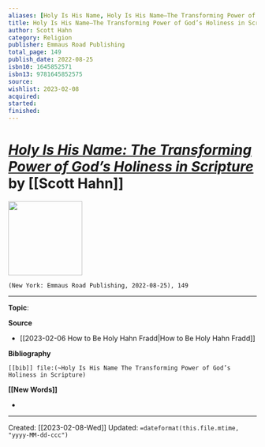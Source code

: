 ```yaml
---
aliases: [Holy Is His Name, Holy Is His Name—The Transforming Power of God’s Holiness in Scripture]
title: Holy Is His Name—The Transforming Power of God’s Holiness in Scripture
author: Scott Hahn
category: Religion
publisher: Emmaus Road Publishing
total_page: 149
publish_date: 2022-08-25
isbn10: 1645852571
isbn13: 9781645852575
source: 
wishlist: 2023-02-08
acquired: 
started: 
finished: 
---
```

# *[Holy Is His Name: The Transforming Power of God’s Holiness in Scripture]()* by [[Scott Hahn]]

<img src="http://books.google.com/books/content?id=jD2FEAAAQBAJ&printsec=frontcover&img=1&zoom=1&edge=curl&source=gbs_api" width=150>

`(New York: Emmaus Road Publishing, 2022-08-25), 149`



--- 
**Topic**: 

**Source**
- [[2023-02-06 How to Be Holy Hahn Fradd|How to Be Holy Hahn Fradd]]

**Bibliography**

```query
[[bib]] file:(~Holy Is His Name The Transforming Power of God’s Holiness in Scripture)
```
 

**[[New Words]]**

- 

---
Created: [[2023-02-08-Wed]]
Updated: `=dateformat(this.file.mtime, "yyyy-MM-dd-ccc")`